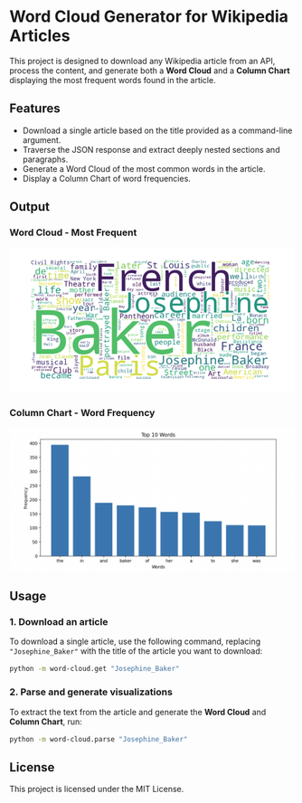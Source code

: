 # Word Cloud Generator for Wikipedia Articles

This project is designed to download any Wikipedia article from an API, process the content, and generate both a **Word Cloud** and a **Column Chart** displaying the most frequent words found in the article.

## Features

- Download a single article based on the title provided as a command-line argument.
- Traverse the JSON response and extract deeply nested sections and paragraphs.
- Generate a Word Cloud of the most common words in the article.
- Display a Column Chart of word frequencies.

## Output
### Word Cloud - Most Frequent
![alt text](image.png)

### Column Chart - Word Frequency
![alt text](image-1.png)

## Usage

### 1. Download an article
To download a single article, use the following command, replacing `"Josephine_Baker"` with the title of the article you want to download:

```bash
python -m word-cloud.get "Josephine_Baker"
```

### 2. Parse and generate visualizations
To extract the text from the article and generate the **Word Cloud** and **Column Chart**, run:

```bash
python -m word-cloud.parse "Josephine_Baker"
```



## License

This project is licensed under the MIT License.
